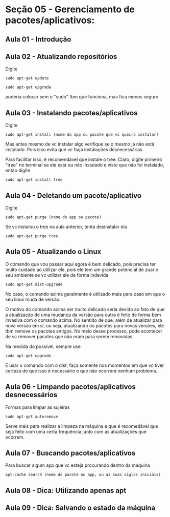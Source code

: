 # Seção 05 - Gerenciamento de pacotes/aplicativos:

## Aula 01 - Introdução

## Aula 02 - Atualizando repositórios
Digite

    sudo apt-get update

    sudo apt-get upgrade

poderia colocar sem o "sudo" tbm que funciona, mas fica menos seguro.

## Aula 03 - Instalando pacotes/aplicativos
Digite

    sudo apt-get install (nome do app ou pacote que vc queira instalar)

Mas antes mesmo de vc instalar algo verifique se o mesmo já não está instalado. Pois isso evita que vc faça instalações desnecessárias.

Para facilitar isso, é recomendável que instale o tree. Claro, digite primeiro "tree" no terminal se ele está ou não instalado e visto que não foi instalado, então digite

    sudo apt-get install tree

## Aula 04 - Deletando um pacote/aplicativo
Digite

    sudo apt-get purge (nome do app ou pacote)

Se vc instalou o tree na aula anterior, tenta desinstalar ela

    sudo apt-get purge tree

## Aula 05 - Atualizando o Linux
O comando que vou passar aqui agora é bem delicado, pois precisa ter muito cuidado ao utilizar ele, pois ele tem um grande potencial de zuar o seu ambiente se vc utilizar ele de forma indevida

    sudo apt-get dist-upgrade

No caso, o comando acima geralmente é utilizado mais para caso em que o seu linux muda de versão.

O motivo do comando acima ser muito delicado seria devido ao fato de que a atualização de uma mudança da versão para outra é feito de forma bem invasiva com o comando acima. No sentido de que, além de atualizar para nova versão em sí, ou seja, atualizando os pacotes para novas versões, ele tbm remove os pacotes antigos. No meio desse processo, pode acontecer de vc remover pacotes que não eram para serem removidas.

Na medida do possível, sempre use

    sudo apt-get upgrade

E usar o comando com o dist, faça somente nos momentos em que vc tiver certeza de que isso é necessário e que não ocorrerá nenhum problema.

## Aula 06 - Limpando pacotes/aplicativos desnecessários
Formas para limpar as sujeiras

    sudo apt-get autoremove

Serve mais para realizar a limpeza na máquina e que é recomedável que seja feito com uma certa frequência junto com as atualizações que ocorrem.

## Aula 07 - Buscando pacotes/aplicativos
Para buscar algum app que vc esteja procurando dentro da máquina

    apt-cache search (nome do pacote ou app, ou as suas siglas iniciais)

## Aula 08 - Dica: Utilizando apenas apt

## Aula 09 - Dica: Salvando o estado da máquina
